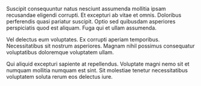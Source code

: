 Suscipit consequuntur natus nesciunt assumenda mollitia ipsam recusandae eligendi corrupti. Et excepturi ab vitae et omnis. Doloribus perferendis quasi pariatur suscipit. Optio sed quibusdam asperiores perspiciatis quod est aliquam. Fuga qui et ullam assumenda.
 Vel delectus eum voluptates. Ex corrupti aperiam temporibus. Necessitatibus sit nostrum asperiores. Magnam nihil possimus consequatur voluptatibus doloremque voluptatem ullam.
 Qui aliquid excepturi sapiente at repellendus. Voluptate magni nemo sit et numquam mollitia numquam est sint. Sit molestiae tenetur necessitatibus voluptatem soluta rerum eos delectus iure.